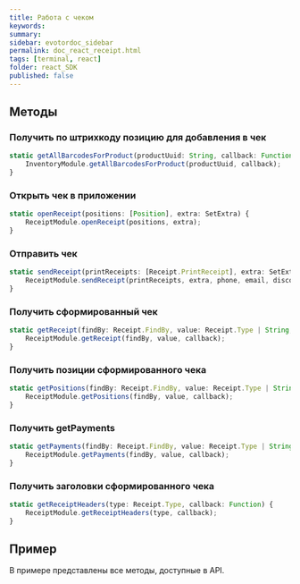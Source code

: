 ```yaml
---
title: Работа с чеком
keywords:
summary:
sidebar: evotordoc_sidebar
permalink: doc_react_receipt.html
tags: [terminal, react]
folder: react_SDK
published: false
---
```


## Методы

### Получить по штрихкоду позицию для добавления в чек

```javascript
static getAllBarcodesForProduct(productUuid: String, callback: Function) {
    InventoryModule.getAllBarcodesForProduct(productUuid, callback);
}
```

### Открыть чек в приложении

```javascript
static openReceipt(positions: [Position], extra: SetExtra) {
    ReceiptModule.openReceipt(positions, extra);
}
```

### Отправить чек

```javascript
static sendReceipt(printReceipts: [Receipt.PrintReceipt], extra: SetExtra, phone: String, email: String, discount: Number, success: Function, error: Function) {
    ReceiptModule.sendReceipt(printReceipts, extra, phone, email, discount, success, error);
}
```

### Получить сформированный чек

```javascript
static getReceipt(findBy: Receipt.FindBy, value: Receipt.Type | String, callback: Function) {
    ReceiptModule.getReceipt(findBy, value, callback);
}
```

### Получить позиции сформированного чека

```javascript
static getPositions(findBy: Receipt.FindBy, value: Receipt.Type | String, callback: Function) {
    ReceiptModule.getPositions(findBy, value, callback);
}
```

### Получить getPayments

```javascript
static getPayments(findBy: Receipt.FindBy, value: Receipt.Type | String, callback: Function) {
    ReceiptModule.getPayments(findBy, value, callback);
}
```

### Получить заголовки сформированного чека

```javascript
static getReceiptHeaders(type: Receipt.Type, callback: Function) {
    ReceiptModule.getReceiptHeaders(type, callback);
}
```

## Пример

В примере представлены все методы, доступные в API.

```javascript

```
